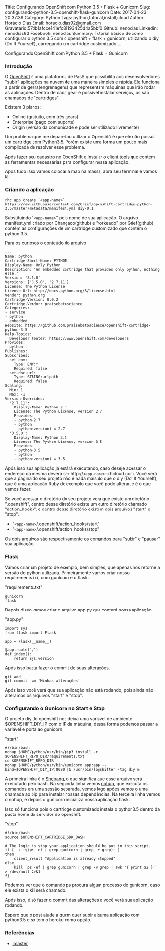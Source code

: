 Title: Configurando OpenShift com Python 3.5 + Flask + Gunicorn
Slug: configurando-python-3.5-openshift-flask-gunicorn
Date: 2017-04-23 20:37:39
Category: Python
Tags: python,tutorial,install,cloud
Author: Horácio Dias
Email: horacio.dias92@gmail.com
Gravatarid:57db1afcce141efc81193425d4a5bbf0
Github: nenodias
Linkedin: nenodias92
Facebook: nenodias
Summary: Tutorial básico de como configurar o python 3.5 com o openshift + flask + gunicorn, utilizando o diy (Do It Yourself), carregando um cartridge customizado ...

Configurando OpenShift com Python 3.5 + Flask + Gunicorn

### Introdução

O [OpenShift](https://www.openshift.com/) é uma plataforma de PasS que possibilita aos desenvolvedores "subir" aplicações na nuvem de uma maneira simples e rápida. Ele funciona a partir de gears(engrenagens) que representam máquinas que irão rodar as aplicações. Dentro de cada gear é possível instalar serviços, os são chamados de "cartridges".

Existem 3 planos:

+ Online (gratuito, com três gears)
+ Enterprise (pago com suporte)
+ Origin (versão da comunidade e pode ser utilizado livremente)

Um problema que me deparei ao utilizar o Openshift é que ele não possui um cartridge com Python3.5. Porém existe uma forma um pouco mais complicada de resolver esse problema.

Após fazer seu cadastro no OpenShift e instalar o [client tools](https://developers.openshift.com/managing-your-applications/client-tools.html) que contém as ferramentas necessárias para configurar nossa aplicação.

Após tudo isso vamos colocar a mão na massa, abra seu terminal e vamos lá.

### Criando a aplicação

``` shell
rhc app create `<app-name>` https://raw.githubusercontent.com/Grief/openshift-cartridge-python-3.5/master/metadata/manifest.yml diy-0.1
```
Substituindo "`<app-name>`" pelo nome de sua aplicação.
O arquivo manifest.yml criado por Changaco(github) e "forkeado" por Grief(github) contém as configurações de um cartridge customizado que contém o python 3.5.

Para os curiosos o conteúdo do arquivo
```
---
Name: python
Cartridge-Short-Name: PYTHON
Display-Name: Only Python
Description: 'An embedded cartridge that provides only python, nothing else.'
Version: '3.5.0'
Versions: ['3.5.0', '2.7.11']
License: The Python License
License-Url: http://docs.python.org/3/license.html
Vendor: python.org
Cartridge-Version: 0.0.2
Cartridge-Vendor: praisebetoscience
Categories:
- service
- python
- embedded
Website: https://github.com/praisebetoscience/openshift-cartridge-python-3.5
Help-Topics:
  Developer Center: https://www.openshift.com/developers
Provides:
- python
Publishes:
Subscribes:
  set-env:
    Type: ENV:*
    Required: false
  set-doc-url:
    Type: STRING:urlpath
    Required: false
Scaling:
  Min: 1
  Max: -1
Version-Overrides:
  '2.7.11':
    Display-Name: Python 2.7
    License: The Python License, version 2.7
    Provides:
    - python-2.7
    - python
    - python(version) = 2.7
  '3.5.0':
    Display-Name: Python 3.5
    License: The Python License, version 3.5
    Provides:
    - python-3.5
    - python
    - python(version) = 3.5
```

Após isso sua aplicação já estárá executando, caso deseje acessar o endereço da mesma deverá ser http://`<app-name>`-<username>.rhcloud.com.
Você verá que a página do seu projeto não é nada mais do que o diy (Dot It Yourself), que é uma aplicação Ruby de exemplo que você pode alterar, e é o que vamos fazer.

Se você acessar o diretório do seu projeto verá que existe um diretório ".openshift", dentro desse diretório existe um outro diretório chamado "action_hooks", e dentro desse diretório existem dois arquivos "start" e "stop".

+ "`<app-name>`/.openshift/action_hooks/start"
+ "`<app-name>`/.openshift/action_hooks/stop"

Os dois arquivos são respectivamente os comandos para "subir" e "pausar" sua aplicação.

### Flask
Vamos criar um projeto de exemplo, bem simples, que apenas nos retorne a versão do python utilizada.
Primeiramente vamos criar nosso requirements.txt, com gunicorn e o flask.

"requirements.txt"
```
gunicorn
flask
```

Depois disso vamos criar o arquivo app.py que conterá nossa aplicação.

"app.py"
```
import sys
from flask import Flask

app = Flask(__name__)

@app.route('/')
def index():
    return sys.version

```
 Após isso basta fazer o commit de suas alterações.

 ``` shell
 git add .
 git commit -am 'Minhas alterações'
 ```

Após isso você verá que sua aplicação não está rodando, pois ainda não alteramos os arquivos "start" e "stop".

### Configurando o Gunicorn no Start e Stop
O projeto diy do openshift nos deixa uma variável de ambiente $OPENSHIFT_DIY_IP com o IP da máquina, dessa forma podemos passar a variável e porta ao gunicorn.

"start"
``` shell
#!/bin/bash
nohup $HOME/python/usr/bin/pip3 install -r $OPENSHIFT_REPO_DIR/requirements.txt
cd $OPENSHIFT_REPO_DIR
nohup $HOME/python/usr/bin/gunicorn app:app --bind=$OPENSHIFT_DIY_IP:8080 |& /usr/bin/logshifter -tag diy &
```

A primeira linha é o [Shebang](https://pt.wikipedia.org/wiki/Shebang), o que significa que esse arquivo será executado pelo bash.
Na segunda linha vemos [nohup](https://pt.wikipedia.org/wiki/Nohup), que executa os comandos em uma sessão separada, vemos logo apóes vemos o uma chamada ao pip para instalar nossas dependências.
Na terceira linha vemos o nohup, e depois o gunicorn inicializa nossa aplicação flask.

Isso só funciona pois o cartridge customizado instala o python3.5 dentro da pasta home do servidor do openshift.

"stop"
``` shell
#!/bin/bash
source $OPENSHIFT_CARTRIDGE_SDK_BASH

# The logic to stop your application should be put in this script.
if [ -z "$(ps -ef | grep gunicorn | grep -v grep)" ]
then
    client_result "Application is already stopped"
else
    kill `ps -ef | grep gunicorn | grep -v grep | awk '{ print $2 }'` > /dev/null 2>&1
fi
```
Podemos ver que o comando ps procura algum processo do gunicorn, caso ele exista o kill será chamado.

Após isso, é só fazer o commit das alterações e você verá sua aplicação rodando.

Espero que o post ajude a quem quer subir alguma aplicação com python3.5 e só tem o heroku como opção.

### Referências
- [Imaster](https://www.profissionaisti.com.br/2015/04/openshift-paas-de-verdade/)
